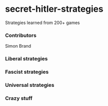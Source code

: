 # secret-hitler-strategies
Strategies learned from 200+ games

### Contributors

Simon Brand

### Liberal strategies

### Fascist strategies

### Universal strategies

### Crazy stuff
